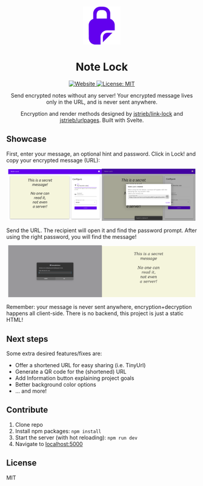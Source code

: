 
<p align="center">
    <img alt="notelock" height="100" src="./public/assets/logo-purple.png">
    <h1 align="center">Note Lock</h1>
</p>

<p align="center">
  <a aria-label="Website" href="https://f.gior.ar/note-lock" target="_blank">
    <img alt="Website" src="https://img.shields.io/website?down_color=red&down_message=offline&style=flat-square&up_message=up&url=https%3A%2F%2Ffranco.giordano.ar%2Fnote-lock" />
  </a>
  <a aria-label="License" href="https://github.com/franco-giordano/note-lock/blob/main/LICENSE" target="_blank">
    <img alt="License: MIT" src="https://img.shields.io/github/license/franco-giordano/note-lock?style=flat-square" target="_blank" />
  </a>
</p>

<p align="center">
Send encrypted notes without any server! Your encrypted message lives only in the URL, and is never sent anywhere.
</p>
<p align="center">
Encryption and render methods designed by <a href="https://github.com/jstrieb/link-lock">jstrieb/link-lock</a> and <a href="https://github.com/jstrieb/urlpages">jstrieb/urlpages</a>. Built with Svelte.
</p>

## Showcase
First, enter your message, an optional hint and password. Click in Lock! and copy your encrypted message (URL): <br>

<p align="center">
<img alt="first step" width="49%" src="./dev_assets/step1.png"><img alt="second step" width="49%" src="./dev_assets/step2.png">

</p>

Send the URL. The recipient will open it and find the password prompt. After using the right password, you will find the message!
<p align="center">
<img alt="third step" width="49%" src="./dev_assets/step3.png"><img alt="last step" width="49%" src="./dev_assets/step4.png">
</p>

Remember: your message is never sent anywhere, encryption+decryption happens all client-side. There is no backend, this project is just a static HTML!

## Next steps

Some extra desired features/fixes are:
- Offer a shortened URL for easy sharing (i.e. TinyUrl)
- Generate a QR code for the (shortened) URL
- Add Information button explaining project goals
- Better background color options
- ... and more!

## Contribute

1. Clone repo
2. Install npm packages: `npm install`
3. Start the server (with hot reloading): `npm run dev`
4. Navigate to [localhost:5000](http://localhost:5000)

<!-- 
## Next steps

You can see our to-do list in [this project](https://github.com/franco-giordano/note-lock). Feel free to work on any of these issues! -->

## License

MIT
